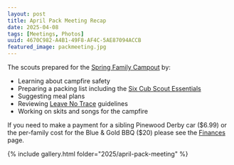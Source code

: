 ```yaml
---
layout: post
title: April Pack Meeting Recap
date: 2025-04-08
tags: [Meetings, Photos]
uuid: 4670C982-A4B1-49F8-AF4C-5AE87094ACCB
featured_image: packmeeting.jpg
---
```


The scouts prepared for the [Spring Family Campout](/2025/01/19/spring-family-campout-date/) by:

* Learning about campfire safety
* Preparing a packing list including the [Six Cub Scout Essentials](https://blog.scoutingmagazine.org/2017/08/08/cub-scout-six-essentials-half-dozen-items-pack-every-campout-hike/)
* Suggesting meal plans
* Reviewing [Leave No Trace](https://lnt.org) guidelines
* Working on skits and songs for the campfire

If you need to make a payment for a sibling Pinewood Derby car ($6.99) or the per-family cost for the Blue & Gold BBQ ($20) please see the [Finances](/finances) page.

{% include gallery.html folder="2025/april-pack-meeting" %}
